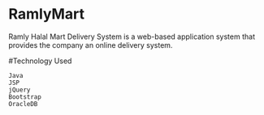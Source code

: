 # RamlyMart

Ramly Halal Mart Delivery System is a web-based application system that provides the company an online delivery system.

#Technology Used

    Java
    JSP
    jQuery
    Bootstrap
    OracleDB
